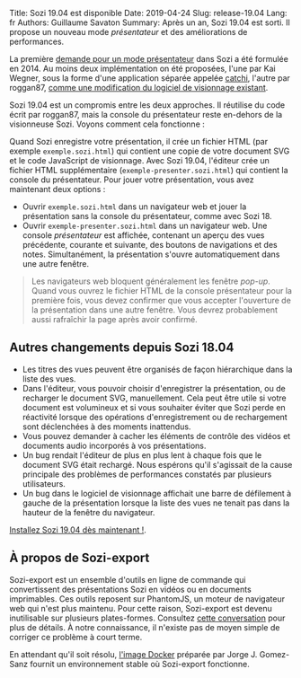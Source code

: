 Title: Sozi 19.04 est disponible
Date: 2019-04-24
Slug: release-19.04
Lang: fr
Authors: Guillaume Savaton
Summary:
    Après un an, Sozi 19.04 est sorti. Il propose un nouveau mode *présentateur* et des améliorations de performances.

La première [demande pour un mode présentateur](https://github.com/sozi-projects/Sozi/issues/211)
dans Sozi a été formulée en 2014.
Au moins deux implémentation on été proposées, l'une par Kai Wegner, sous la forme
d'une application séparée appelée [catchi](https://github.com/kai-wegner/catchi),
l'autre par roggan87, [comme une modification du logiciel de visionnage existant](https://github.com/sozi-projects/Sozi/pull/325).

Sozi 19.04 est un compromis entre les deux approches.
Il réutilise du code écrit par roggan87, mais la console du présentateur reste
en-dehors de la visionneuse Sozi.
Voyons comment cela fonctionne&nbsp;:

Quand Sozi enregistre votre présentation, il crée un fichier HTML (par exemple `exemple.sozi.html`)
qui contient une copie de votre document SVG et le code JavaScript de visionnage.
Avec Sozi 19.04, l'éditeur crée un fichier HTML supplémentaire (`exemple-presenter.sozi.html`)
qui contient la console du présentateur.
Pour jouer votre présentation, vous avez maintenant deux options&nbsp;:

* Ouvrir `exemple.sozi.html` dans un navigateur web et jouer la présentation sans la console du présentateur, comme avec Sozi 18.
* Ouvrir `exemple-presenter.sozi.html` dans un navigateur web. Une console *présentateur* est affichée, contenant un aperçu des vues précédente, courante et suivante, des boutons de navigations et des notes.
  Simultanément, la présentation s'ouvre automatiquement dans une autre fenêtre.

> Les navigateurs web bloquent généralement les fenêtre *pop-up*.
> Quand vous ouvrez le fichier HTML de la console présentateur pour la première fois,
> vous devez confirmer que vous accepter l'ouverture de la présentation dans une autre fenêtre.
> Vous devrez probablement aussi rafraîchir la page après avoir confirmé.

Autres changements depuis Sozi 18.04
-----------------------------------

* Les titres des vues peuvent être organisés de façon hiérarchique dans la liste des vues.
* Dans l'éditeur, vous pouvoir choisir d'enregistrer la présentation, ou de recharger le document SVG, manuellement.
  Cela peut être utile si votre document est volumineux et si vous souhaiter éviter que Sozi perde
  en réactivité lorsque des opérations d'enregistrement ou de rechargement sont déclenchées
  à des moments inattendus.
* Vous pouvez demander à cacher les éléments de contrôle des vidéos et documents audio
  incorporés à vos présentations.
* Un bug rendait l'éditeur de plus en plus lent à chaque fois que le document SVG
  était rechargé. Nous espérons qu'il s'agissait de la cause principale des problèmes
  de performances constatés par plusieurs utilisateurs.
* Un bug dans le logiciel de visionnage affichait une barre de défilement à gauche de
  la présentation lorsque la liste des vues ne tenait pas dans la hauteur de la fenêtre
  du navigateur.

[Installez Sozi 19.04 dès maintenant&nbsp;!](|filename|/pages/fr/install.md).

À propos de Sozi-export
-----------------

Sozi-export est un ensemble d'outils en ligne de commande qui convertissent des
présentations Sozi en vidéos ou en documents imprimables.
Ces outils reposent sur PhantomJS, un moteur de navigateur web qui n'est plus
maintenu.
Pour cette raison, Sozi-export est devenu inutilisable sur plusieurs plates-formes.
Consultez [cette conversation](https://sozi.baierouge.fr/community/d/79-sozi-to-pdf-failing-with-file-argument-must-be-of-type-string)
pour plus de détails.
À notre connaissance, il n'existe pas de moyen simple de corriger ce problème
à court terme.

En attendant qu'il soit résolu, [l'image Docker](https://hub.docker.com/r/escalope/inkscape-sozi)
préparée par Jorge J. Gomez-Sanz fournit un environnement stable où Sozi-export
fonctionne.
